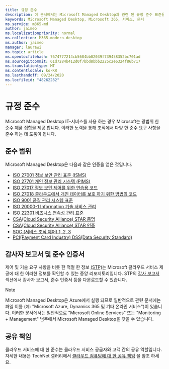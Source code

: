 ```yaml
---
title: 규정 준수
description: 이 문서에서는 Microsoft Managed Desktop과 관련 된 규정 준수 표준을 소개 합니다.
keywords: Microsoft Managed Desktop, Microsoft 365, 서비스, 문서
ms.service: m365-md
author: jaimeo
ms.localizationpriority: normal
ms.collection: M365-modern-desktop
ms.author: jaimeo
manager: laurawi
ms.topic: article
ms.openlocfilehash: 7674777214cb5684bb02039f739458352bc701ad
ms.sourcegitcommit: 61d7284b412d0f7bbd8bbb2225c2e6324f86b717
ms.translationtype: MT
ms.contentlocale: ko-KR
ms.lasthandoff: 09/24/2020
ms.locfileid: "48262282"
---
```

# <a name="compliance"></a>규정 준수

Microsoft Managed Desktop IT-서비스를 사용 하는 경우 Microsoft는 광범위 한 준수 제품 집합을 제공 합니다. 이러한 노력을 통해 조직에서 다양 한 준수 요구 사항을 준수 하는 데 도움이 됩니다.

## <a name="compliance-coverage"></a>준수 범위

Microsoft Managed Desktop은 다음과 같은 인증을 얻은 것입니다.

- [ISO 27001 정보 보안 관리 표준 (ISMS)](../../compliance/offering-ISO-27001.md)
- [ISO 27701 개인 정보 관리 시스템 (PIMS)](../../compliance/offering-iso-27701.md)
- [ISO 27017 정보 보안 제어를 위한 연습용 코드](../../compliance/offering-ISO-27017.md)
- [ISO 27018 클라우드에서 개인 데이터를 보호 하기 위한 방법의 코드](../../compliance/offering-ISO-27018.md)
- [ISO 9001 품질 관리 시스템 표준](../../compliance/offering-ISO-9001.md)
- [ISO 20000-1 Information 기술 서비스 관리](../../compliance/offering-ISO-20000-1-2011.md)
- [ISO 22301 비즈니스 연속성 관리 표준](../../compliance/offering-ISO-22301.md)
- [CSA(Cloud Security Alliance) STAR 증명](../../compliance/offering-CSA-STAR-Attestation.md)
- [CSA(Cloud Security Alliance) STAR 인증](../../compliance/offering-CSA-Star-Certification.md)
- [SOC (서비스 조직 제어) 1, 2, 3](../../compliance/offering-SOC.md)
- [PCI(Payment Card Industry) DSS(Data Security Standard)](../../compliance/offering-PCI-DSS.md)

## <a name="auditor-reports-and-compliance-certificates"></a>감사자 보고서 및 준수 인증서

제어 및 기술 요구 사항을 비롯 한 적절 한 정보 [(STP)](https://servicetrust.microsoft.com/)는 Microsoft 클라우드 서비스 제공에 대 한 이러한 정보를 확인할 수 있는 중앙 리포지토리입니다. STP의 [감사 보고서](https://servicetrust.microsoft.com/ViewPage/MSComplianceGuide) 섹션에서 감사자 보고서, 준수 인증서 등을 다운로드할 수 있습니다.

> [!NOTE]
> Microsoft Managed Desktop은 Azure에서 실행 되므로 일반적으로 관련 문서에는 파일 이름 (예: "Microsoft Azure, Dynamics 365 및 기타 온라인 서비스")이 있습니다. 이러한 문서에서는 일반적으로 "Microsoft Online Services" 또는 "Monitoring + Management" 범주에서 Microsoft Managed Desktop을 찾을 수 있습니다.

## <a name="shared-responsibility"></a>공유 책임

클라우드 서비스에 대 한 준수는 클라우드 서비스 공급자와 고객 간의 공유 역할입니다. 자세한 내용은 TechNet 갤러리에서 [클라우드 컴퓨팅에 대 한 공유 책임](https://gallery.technet.microsoft.com/Shared-Responsibilities-81d0ff91) 을 참조 하세요.
